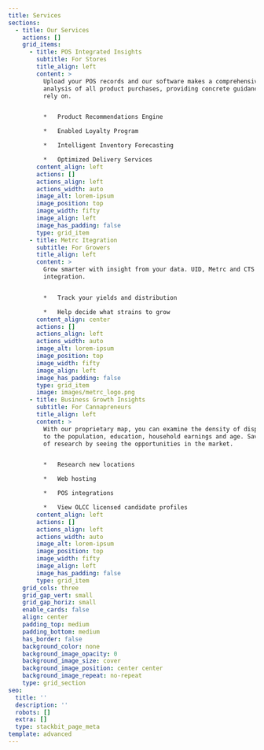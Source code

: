 ```yaml
---
title: Services
sections:
  - title: Our Services
    actions: []
    grid_items:
      - title: POS Integrated Insights
        subtitle: For Stores
        title_align: left
        content: >
          Upload your POS records and our software makes a comprehensive
          analysis of all product purchases, providing concrete guidance you can
          rely on.


          *   Product Recommendations Engine

          *   Enabled Loyalty Program

          *   Intelligent Inventory Forecasting

          *   Optimized Delivery Services
        content_align: left
        actions: []
        actions_align: left
        actions_width: auto
        image_alt: lorem-ipsum
        image_position: top
        image_width: fifty
        image_align: left
        image_has_padding: false
        type: grid_item
      - title: Metrc Itegration
        subtitle: For Growers
        title_align: left
        content: >
          Grow smarter with insight from your data. UID, Metrc and CTS
          integration.


          *   Track your yields and distribution

          *   Help decide what strains to grow
        content_align: center
        actions: []
        actions_align: left
        actions_width: auto
        image_alt: lorem-ipsum
        image_position: top
        image_width: fifty
        image_align: left
        image_has_padding: false
        type: grid_item
        image: images/metrc_logo.png
      - title: Business Growth Insights
        subtitle: For Cannapreneurs
        title_align: left
        content: >
          With our proprietary map, you can examine the density of dispensaries
          to the population, education, household earnings and age. Save hours
          of research by seeing the opportunities in the market.


          *   Research new locations

          *   Web hosting

          *   POS integrations

          *   View OLCC licensed candidate profiles
        content_align: left
        actions: []
        actions_align: left
        actions_width: auto
        image_alt: lorem-ipsum
        image_position: top
        image_width: fifty
        image_align: left
        image_has_padding: false
        type: grid_item
    grid_cols: three
    grid_gap_vert: small
    grid_gap_horiz: small
    enable_cards: false
    align: center
    padding_top: medium
    padding_bottom: medium
    has_border: false
    background_color: none
    background_image_opacity: 0
    background_image_size: cover
    background_image_position: center center
    background_image_repeat: no-repeat
    type: grid_section
seo:
  title: ''
  description: ''
  robots: []
  extra: []
  type: stackbit_page_meta
template: advanced
---
```

